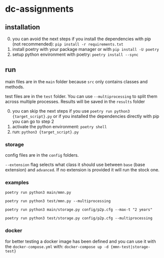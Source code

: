 # dc-assignments


## installation
0. you can avoid the next steps if you install the dependencies with pip (not recommended): `pip install -r requirements.txt`
1. install poetry with your package manager or with `pip install -U poetry`
2. setup python environment with poetry: `poetry install --sync`

## run
main files are in the `main` folder because `src` only contains classes and methods.

test files are in the `test` folder. You can use `--multiprocessing` to split them across multiple processes. Results will be saved in the `results` folder

0. you can skip the next steps if you use `poetry run python3 {target_script}.py` or if you installed the dependencies directly with pip you can go to step 2
1. activate the python environment: `poetry shell`
2. run: `python3 {target_script}.py`

### storage
config files are in the `config` folders.

`--extension` flag selects what class it should use between `base` (base extension) and `advanced`. If no extension is provided it will run the stock one.

### examples
`poetry run python3 main/mmn.py`

`poetry run python3 test/mmn.py --multiprocessing`

`poetry run python3 main/storage.py config/p2p.cfg --max-t "2 years"`

`poetry run python3 test/storage.py config/p2p.cfg --multiprocessing`

### docker
for better testing a docker image has been defined and you can use it with the `docker-compose.yml` with: `docker-compose up -d {mmn-test|storage-test}`